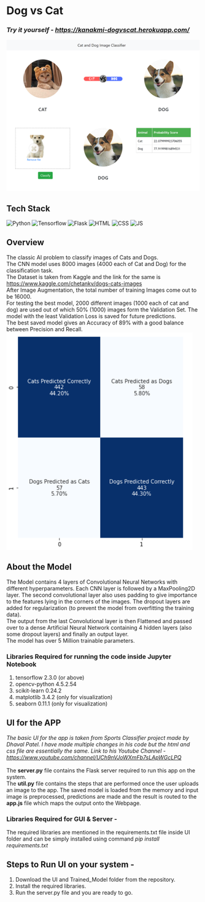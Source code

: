 # Dog vs Cat

### <i> Try it yourself - https://kanakmi-dogvscat.herokuapp.com/ </i><br>

[![Cover Image](https://github.com/kanakmi/dogvscat/blob/main/Cover.png?raw=True)](https://kanakmi-dogvscat.herokuapp.com/)

## Tech Stack

![Python](https://img.shields.io/badge/Python-v3.8-red?style=flat-square&logo=python&logoColor=red)
![Tensorflow](https://img.shields.io/badge/tensorflow-v2.3.0-orange?style=flat-square&logo=tensorflow)
![Flask](https://img.shields.io/badge/Flask-v2.0.1-brightgreen?style=flat-square&logo=flask&logoColor=brightgreen)
![HTML](https://img.shields.io/badge/HTML-5-blueviolet?style=flat-square&logo=html5&logoColor=blueviolet)
![CSS](https://img.shields.io/badge/CSS-3-blue?style=flat-square&logo=css3&logoColor=blue)
![JS](https://img.shields.io/badge/JAVASCRIPT--black?style=flat-square&logo=javascript)

## Overview

The classic AI problem to classify images of Cats and Dogs.<br>
The CNN model uses 8000 images (4000 each of Cat and Dog) for the classification task.<br>
The Dataset is taken from Kaggle and the link for the same is https://www.kaggle.com/chetankv/dogs-cats-images <br>
After Image Augmentation, the total number of training Images come out to be 16000.<br>
For testing the best model, 2000 different images (1000 each of cat and dog) are used out of which 50% (1000) images form the Validation Set. 
The model with the least Validation Loss is saved for future predictions.<br>
The best saved model gives an Accuracy of 89% with a good balance between Precision and Recall.<br>
![Confusion Matrix](https://github.com/kanakmi/dogvscat/blob/main/confusion_matrix.png?raw=True)

## About the Model

The Model contains 4 layers of Convolutional Neural Networks with different hyperparameters. Each CNN layer is followed by a MaxPooling2D layer. The second convolutional layer also uses padding to give importance to the features lying in the corners of the images. The dropout layers are added for regularization (to prevent the model from overfitting the training data).<br>
The output from the last Convolutional layer is then Flattened and passed over to a dense Artificial Neural Network containing 4 hidden layers (also some dropout layers) and finally an output layer.<br>
The model has over 5 Million trainable parameters.<br>

### Libraries Required for running the code inside Jupyter Notebook

1. tensorflow 2.3.0 (or above)
2. opencv-python 4.5.2.54
3. scikit-learn 0.24.2
4. matplotlib 3.4.2 (only for visualization)
5. seaborn 0.11.1 (only for visualization)

## UI for the APP

<i>The basic UI for the app is taken from Sports Classifier project made by Dhaval Patel. I have made multiple changes in his code but the html and css file are essentially the same. Link to his Youtube Channel - https://www.youtube.com/channel/UCh9nVJoWXmFb7sLApWGcLPQ</i><br><br>
The <b>server.py</b> file contains the Flask server required to run this app on the system.<br>
The <b>util.py</b> file contains the steps that are performed once the user uploads an image to the app. The saved model is loaded from the memory and input image is preprocessed, predictions are made and the result is routed to the <b>app.js</b> file which maps the output onto the Webpage.<br>

### Libraries Required for GUI & Server -

The required libraries are mentioned in the requirements.txt file inside UI folder and can be simply installed using command <i>pip install requirements.txt</i>

## Steps to Run UI on your system -

1. Download the UI and Trained_Model folder from the repository.
2. Install the required libraries.
3. Run the server.py file and you are ready to go.
